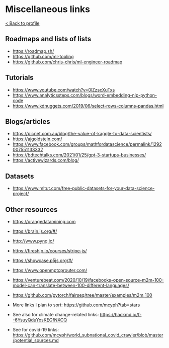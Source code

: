 # Miscellaneous links

[< Back to profile](https://github.com/mcyph)

## Roadmaps and lists of lists

* https://roadmap.sh/
* https://github.com/ml-tooling
* https://github.com/chris-chris/ml-engineer-roadmap

## Tutorials

* https://www.youtube.com/watch?v=0lZzscXuTxs
* https://www.analyticssteps.com/blogs/word-embedding-nlp-python-code
* https://www.kdnuggets.com/2019/06/select-rows-columns-pandas.html

## Blogs/articles

* https://picnet.com.au/blog/the-value-of-kaggle-to-data-scientists/
* https://ajgoldstein.com/
* https://www.facebook.com/groups/mathfordatascience/permalink/1292007551133332
* https://bdtechtalks.com/2021/01/25/gpt-3-startups-businesses/
* https://activewizards.com/blog/

## Datasets

* https://www.mltut.com/free-public-datasets-for-your-data-science-project/

## Other resources

* https://orangedatamining.com
* https://brain.js.org/#/
* http://www.pynq.io/
* https://fireship.io/courses/stripe-js/
* https://showcase.p5js.org/#/
* https://www.openmptcprouter.com/
* https://venturebeat.com/2020/10/19/facebooks-open-source-m2m-100-model-can-translate-between-100-different-languages/
* https://github.com/pytorch/fairseq/tree/master/examples/m2m_100

* More links I plan to sort: https://github.com/mcyph?tab=stars
* See also for climate change-related links: https://hackmd.io/f--6YsuyQduYosKEGfNXCQ
* See for covid-19 links: https://github.com/mcyph/world_subnational_covid_crawler/blob/master/potential_sources.md
